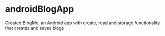 # androidBlogApp
Created BlogMe, an Android app with create, read and storage functionality that creates and saves blogs
